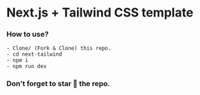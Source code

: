 # Next.js + Tailwind CSS template

### How to use?
```
- Clone/ (Fork & Clone) this repo.
- cd next-tailwind
- npm i
- npm run dev
```

### Don't forget to star 🌟 the repo.